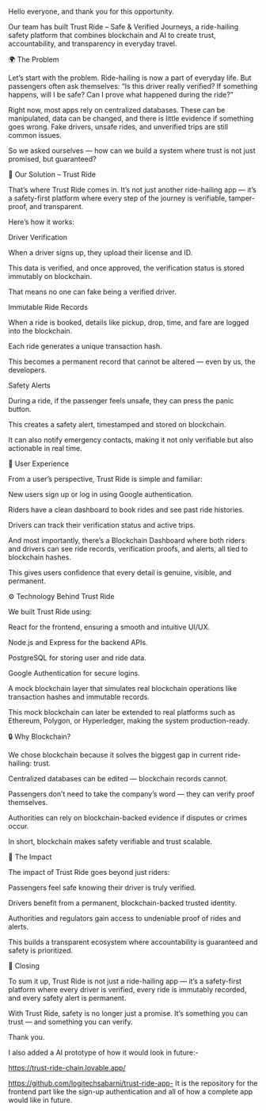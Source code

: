 Hello everyone, and thank you for this opportunity.

Our team has built Trust Ride – Safe & Verified Journeys, a ride-hailing safety platform that combines blockchain and AI to create trust, accountability, and transparency in everyday travel.

🌍 The Problem

Let’s start with the problem.
Ride-hailing is now a part of everyday life. But passengers often ask themselves: “Is this driver really verified? If something happens, will I be safe? Can I prove what happened during the ride?”

Right now, most apps rely on centralized databases. These can be manipulated, data can be changed, and there is little evidence if something goes wrong. Fake drivers, unsafe rides, and unverified trips are still common issues.

So we asked ourselves — how can we build a system where trust is not just promised, but guaranteed?

🚀 Our Solution – Trust Ride

That’s where Trust Ride comes in.
It’s not just another ride-hailing app — it’s a safety-first platform where every step of the journey is verifiable, tamper-proof, and transparent.

Here’s how it works:

Driver Verification

When a driver signs up, they upload their license and ID.

This data is verified, and once approved, the verification status is stored immutably on blockchain.

That means no one can fake being a verified driver.

Immutable Ride Records

When a ride is booked, details like pickup, drop, time, and fare are logged into the blockchain.

Each ride generates a unique transaction hash.

This becomes a permanent record that cannot be altered — even by us, the developers.

Safety Alerts

During a ride, if the passenger feels unsafe, they can press the panic button.

This creates a safety alert, timestamped and stored on blockchain.

It can also notify emergency contacts, making it not only verifiable but also actionable in real time.

📱 User Experience

From a user’s perspective, Trust Ride is simple and familiar:

New users sign up or log in using Google authentication.

Riders have a clean dashboard to book rides and see past ride histories.

Drivers can track their verification status and active trips.

And most importantly, there’s a Blockchain Dashboard where both riders and drivers can see ride records, verification proofs, and alerts, all tied to blockchain hashes.

This gives users confidence that every detail is genuine, visible, and permanent.

⚙️ Technology Behind Trust Ride

We built Trust Ride using:

React for the frontend, ensuring a smooth and intuitive UI/UX.

Node.js and Express for the backend APIs.

PostgreSQL for storing user and ride data.

Google Authentication for secure logins.

A mock blockchain layer that simulates real blockchain operations like transaction hashes and immutable records.

This mock blockchain can later be extended to real platforms such as Ethereum, Polygon, or Hyperledger, making the system production-ready.

🔒 Why Blockchain?

We chose blockchain because it solves the biggest gap in current ride-hailing: trust.

Centralized databases can be edited — blockchain records cannot.

Passengers don’t need to take the company’s word — they can verify proof themselves.

Authorities can rely on blockchain-backed evidence if disputes or crimes occur.

In short, blockchain makes safety verifiable and trust scalable.

🌟 The Impact

The impact of Trust Ride goes beyond just riders:

Passengers feel safe knowing their driver is truly verified.

Drivers benefit from a permanent, blockchain-backed trusted identity.

Authorities and regulators gain access to undeniable proof of rides and alerts.

This builds a transparent ecosystem where accountability is guaranteed and safety is prioritized.

🎯 Closing

To sum it up, Trust Ride is not just a ride-hailing app — it’s a safety-first platform where every driver is verified, every ride is immutably recorded, and every safety alert is permanent.

With Trust Ride, safety is no longer just a promise.
It’s something you can trust — and something you can verify.

Thank you.


I also added a AI prototype of how it would look in future:- 

https://trust-ride-chain.lovable.app/



https://github.com/logitechsabarni/trust-ride-app- It is the repository for the frontend part like the sign-up authentication and all of how a complete app would like in future. 
